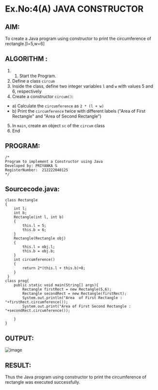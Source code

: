 # Ex.No:4(A) JAVA CONSTRUCTOR

## AIM:

To create a Java program using constructor to print the circumference of rectangle.[l=5,w=6]

## ALGORITHM :

1.  1. Start the Program.
2.  Define a class `circum`
3.  Inside the class, define two integer variables `l` and `w` with values 5 and 6, respectively
4.  Create a constructor `circum()`:

- a) Calculate the `circumference` as `2 * (l + w)`
- b) Print the `circumference` twice with different labels ("Area of First Rectangle" and "Area of Second Rectangle")

5. In `main`, create an object `sc` of the `circum` class
6. End

## PROGRAM:

```
/*
Program to implement a Constructor using Java
Developed by: PRIYANKA S
RegisterNumber:  212222040125
*/
```

## Sourcecode.java:

```
class Rectangle
{
    int l;
    int b;
    Rectangle(int l, int b)
    {
        this.l = 5;
        this.b = 6;
    }
    Rectangle(Rectangle obj)
    {
        this.l = obj.l;
        this.b = obj.b;
    }
    int circumference()
    {
        return 2*(this.l + this.b)+8;
    }
 }
class prog{
    public static void main(String[] args){
        Rectangle firstRect = new Rectangle(5,6);
        Rectangle secondRect = new Rectangle(firstRect);
        System.out.println("Area  of First Rectangle : "+firstRect.circumference());
        System.out.print("Area of First Second Rectangle : "+secondRect.circumference());

    }
}

```

## OUTPUT:

![image](https://github.com/user-attachments/assets/eb21e576-3b9f-4a7a-b50a-fa4656dfb960)

## RESULT:

Thus the Java program using constructor to print the circumference of rectangle was executed successfully.
